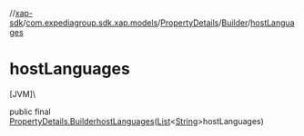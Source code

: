 //[xap-sdk](../../../../index.md)/[com.expediagroup.sdk.xap.models](../../index.md)/[PropertyDetails](../index.md)/[Builder](index.md)/[hostLanguages](host-languages.md)

# hostLanguages

[JVM]\

public final [PropertyDetails.Builder](index.md)[hostLanguages](host-languages.md)([List](https://docs.oracle.com/javase/8/docs/api/java/util/List.html)&lt;[String](https://docs.oracle.com/javase/8/docs/api/java/lang/String.html)&gt;hostLanguages)
